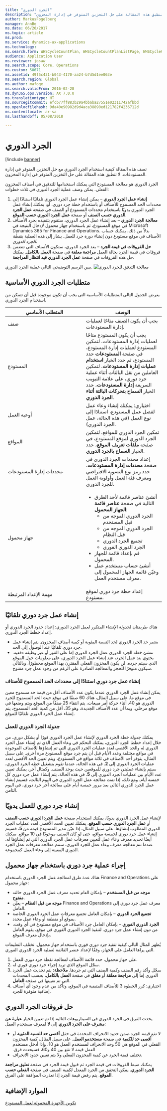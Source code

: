 ```yaml
---
title: "الجرد الدوري"
description: "تصف هذه المقالة كيفية استخدام الجرد الدوري مع حل التخزين المتوفر في إدارة المستودعات. لا تنطبق هذه المقالة على حل التخزين المتوفر في إدارة المخزون."
author: MarkusFogelberg
manager: AnnBe
ms.date: 06/20/2017
ms.topic: article
ms.prod: 
ms.service: dynamics-ax-applications
ms.technology: 
ms.search.form: WHSCycleCountPlan, WHSCycleCountPlanListPage, WHSCycleCountThreshold, WHSWorkTableListPage
audience: Application User
ms.reviewer: josaw
ms.search.scope: Core, Operations
ms.custom: 50671
ms.assetid: 49f5c431-b043-4170-aa24-b7d5d1ee063e
ms.search.region: Global
ms.author: mafoge
ms.search.validFrom: 2016-02-28
ms.dyn365.ops.version: AX 7.0.0
ms.translationtype: HT
ms.sourcegitcommit: efcb77ff883b29a4bbaba27551e02311742afbbd
ms.openlocfilehash: 9da40e90982d9d4aca38890ed121782f4236712d
ms.contentlocale: ar-sa
ms.lasthandoff: 05/08/2018

---
```


# <a name="cycle-counting"></a>الجرد الدوري

[!include [banner](../includes/banner.md)]

تصف هذه المقالة كيفية استخدام الجرد الدوري مع حل التخزين المتوفر في إدارة المستودعات. لا تنطبق هذه المقالة على حل التخزين المتوفر في إدارة المخزون.

الجرد الدوري هو معالجة المستودع التي يمكنك استخدامها للتدقيق في أصناف المخزون الفعلي. يمكن وصف عملية الجرد الدوري في ثلاث خطوات:

1.  **إنشاء عمل الجرد الدوري** – يمكن إنشاء عمل الجرد الدوري تلقائيًا استنادًا إلى محددات الحد المسموح للأصناف أو باستخدام خطة جرد دوري. أو، يمكنك إنشاء عمل الجرد الدوري يدويًا باستخدام محددات المستودع أو الصنف في صفحة **عمل الجرد الدوري حسب الصنف** أو صفحة **عمل الجرد الدوري حسب الموقع**.
2.  **معالجة الجرد الدوري‬** – بعد إنشاء عمل الجرد الدوري، ستقوم بتنفيذه بجرد الأصناف في موقع المستودع، ثم باستخدام جهاز محمول لإدخال النتيجة في Microsoft Dynamics 365 for Finance and Operations. بدلاً من ذلك، يمكنك حساب الأصناف في موقع مستودع دون إنشاء دورة جرد للعمل. يشار إلى هذه العملية  ب*نقطة الجرد الدوري*.
3.  **حل الفروقات في قيمة الجرد** – بعد الجرد الدوري، ستكون الأصناف التي تتضمن فروقات في قيمة الجرد بحالة العمل **مراجعة معلقة‬** في صفحة **العمل بالكامل‬**. يمكنك حل هذه الفروقات في صفحة **عمل الجرد الدوري قيد انتظار المراجعة‬**.

يبين الرسم التوضيحي التالي عملية الجرد الدوري. ![معالجة التدفق للجرد الدوري](./media/performcyclecountinginawarehouselocation.jpg)

## <a name="cycle-counting-prerequisites"></a>متطلبات الجرد الدوري الأساسية
يعرض الجدول التالي المتطلبات الأساسية التي يجب أن تكون موجودة قبل أن تتمكن من استخدام الجرد الدوري.
<table>
<colgroup>
<col width="50%" />
<col width="50%" />
</colgroup>
<thead>
<tr class="header">
<th>المتطلب الأساسي</th>
<th>الوصف</th>
</tr>
</thead>
<tbody>
<tr class="odd">
<td>صنف</td>
<td>يجب أن يكون الصنف متاحًا لعمليات إدارة المستودعات.</td>
</tr>
<tr class="even">
<td>المستودع</td>
<td>يجب أن يكون المستودع متاحًا لعمليات إدارة المستودعات. لتمكين المستودع لعمليات إدارة المستودع، في صفحة <strong>المستودعات</strong> حدد المستودع، ثم حدد الخيار <strong>استخدام عمليات إدارة المستودعات‬</strong>. لتمكين العاملين من نقل البالتات أثناء عملية جرد دوري، على علامة التبويب السريعة <strong>إدارة المستودعات‬</strong>، حدد الخيار <strong>السماح بتحركات البالتة أثناء الجرد الدوري‬</strong>.</td>
</tr>
<tr class="odd">
<td>أوعية العمل</td>
<td>اختياري: يمكنك إنشاء وعاء عمل لفصل عمل المستودع، استنادًا إلى نوع العمل (في هذه الحالة، عمل الجرد الدوري).</td>
</tr>
<tr class="even">
<td>المواقع</td>
<td>تمكين الجرد الدوري للمواقع. لتمكين الجرد الدوري لموقع المستودع، في صفحة <strong>ملفات تعريف الموقع‬</strong>، حدد الخيار <strong>السماح بالجرد الدوري‬</strong>.</td>
</tr>
<tr class="odd">
<td>محددات إدارة المستودعات</td>
<td>إعداد محددات الجرد الدوري في صفحة <strong>محددات إدارة المستودعات‬</strong>، حدد رمز نوع التسوية الافتراضي ومعرف فئة العمل وأولوية العمل للجرد الدوري.</td>
</tr>
<tr class="even">
<td>جهاز محمول</td>
<td><ul>
<li>أنشئ عناصر قائمة لأحد الطرق التالية في صفحة <strong>عناصر قائمة الجهاز المحمول</strong>:
<ul>
<li>الجرد الدوري الموجه من قبل المستخدم</li>
<li>الجرد الدوري الموجه من قبل النظام</li>
<li>تجميع الجرد الدوري</li>
<li>الجرد الدوري الفوري</li>
</ul>
</li>
<li>قم بإعداد قائمة للجهاز المحمول.</li>
<li>أنشئ حساب مستخدم عمل وعيّن قائمة الجهاز المحمول إلى معرف مستخدم العمل.</li>
</ul></td>
</tr>
<tr class="odd">
<td>مهمة الإعداد المرتبطة</td>
<td>إعداد خطة جرد دوري لموقع مستودع.</td>
</tr>
</tbody>
</table>

## <a name="automatically-create-cycle-counting-work"></a>إنشاء عمل جرد دوري تلقائيًا
هناك طريقتان لجدولة الإنشاء المتكرر لعمل الجرد الدوري: إعداد حدود الجرد الدوري أو إعداد خطط الجرد الدوري.

-   يشير حد الجرد الدوري لحد النسبة المئوية أو كمية أصناف المخزون. يتم إنشاء عمل جرد دوري تلقائيًا عند الوصول إلى الحد.
-   تنشئ خطة الجرد الدوري عمل الجرد الدوري إما على الفور أو عبر وظيفة دفعية. يحتوي بند عمل الجرد، عند إنشاء عمل الجرد الدوري، على معلومات حول الموقع الذي سيتم جرده. لن يكون المخزون الفعلي المقترن بهذا الموقع محظورًا، وبالتالي سيكون متوفرًا للحجز والمعالجة الصادرة على الرغم من وجود عمل جرد مفتوح.

### <a name="create-cycle-counting-work-based-on-threshold-parameters-for-items"></a>إنشاء عمل جرد دوري استنادًا إلى محددات الحد المسموح للأصناف

يمكن إنشاء عمل الجرد الدوري عندما يكون عدد الأصناف أقل من قيمة حد مسموح معين في موقع ما. ‏‫على سبيل المثال، هناك 60 صنفًا في موقع حيث الحد المسموح للجرد الدوري هو 40. أثناء حركة أمر مبيعات، يتم انتقاء 25 صنفًا من الموقع ويتم وضعها في موقع مرحلي.‬ وبما أن عدد الأصناف الجديدة، وهو 35، أقل من كمية الحد المسموح، يتم إنشاء عمل الجرد الدوري تلقائيًا للموقع.

### <a name="schedule-cycle-counting-work"></a>جدولة الجرد الدوري للعمل

يمكنك جدولة خطة الجرد الدوري لإنشاء عمل الجرد الدوري فورًا أو بشكل دوري. من خلال إعداد خطط الجرد الدوري، يمكنك التحكم في وعاء العمل الذي تم إنشاء عمل الجرد الدوري له والحد الأقصى لعدد عمليات الجرد الدوري التي تم إنشاؤها للأصناف الموجودة في مواقع مختلفة وعدد الأيام قبل أن يتم جرد موقع المستودع مرة أخرى. على سبيل المثال، يتوفر أحد الأصناف في ثلاثة مواقع في المستودع، ويتم تعيين الحد الأقصى لعدد عمليات الجرد الدوري إلى **2**. في هذه الحالة، عندما تقوم بتشغيل خطة الجرد الدوري، سيتم بإنشاء عمليتي جرد دوري للموقعين حيث يوجد الصنف. وكمثال آخر، يمكنك تعيين عدد الأيام بين عمليات الجرد الدوري إلى **5**. في هذه الحالة، يتم إنشاء عمل جرد دوري كل خمسة أيام. ومع ذلك، إذا تمت معالجة عمل الجرد الدوري في اليوم الثالث، فسيتم إنشاء عمل الجرد الدوري التالي بعد مرور خمسة أيام على معالجة آخر جرد دوري، في اليوم الثامن.

## <a name="create-cycle-counting-work-manually"></a>إنشاء جرد دوري للعمل يدويًا
لإنشاء عمل الجرد الدوري يدويًا، يمكنك استخدام صفحة **عمل الجرد الدوري حسب الصنف‬** أو **عمل الجرد الدوري حسب الموقع**. يمكنك تعيين الحدد الأقصى لعدد عمليات الجرد الدوري المطلوب إنشاؤها. على سبيل المثال، إذا عيّن مدير المستودع قيمة من **5**، فسيتم إنشاء عمل جرد دوري لخمسة مواقع، حتى لو كان الصنف موجودًا في 10 مواقع. يمكنك أيضًا تحديد معرف وعاء عمل لتعيين معرفات عمل الجرد الدوري التي تم إنشاؤها له. عندما تتم معالجة معرف وعاء عمل للجرد الدوري، ستتم معالجة معرفات عمل الجرد الدوري المعينة إلى وعاء العمل كمجموعة.

## <a name="perform-a-cycle-count-by-using-a-mobile-device"></a>إجراء عملية جرد دوري باستخدام جهاز محمول
هناك عدة طرق لمعالجة عمل الجرد الدوري باستخدام Finance and Operations على جهاز محمول:

-   **موجه من قبل المستخدم** – بإمكان العام تحديد معرف عمل الجرد الدوري حالته **مفتوح**.
-   **موجه من قبل النظام** – يعيّن Finance and Operations معرف عمل جرد دوري إلى العامل.
-   **تجميع الجرد الدوري** – بإمكان العامل تجميع معرفات عمل الجرد الدوري الخاصة بموقع أو منطقة أو وعاء عمل محدد.
-   **الجرد الدوري الفوري‬** – بإمكان العامل جرد الأصناف في موقع مستودع في أي وقت، من دون إنشاء عمل جرد دوري. لتنفيذ الجرد الدوري الفوري‬ في موقع، يقوم العامل بإدخال معرف الموقع.

يُظهر المثال التالي كيفية تنفيذ جرد دوري فوري باستخدام جهاز محمول. تختلف التعليمات التي يراها العامل على الجهاز، وفقًا لإعداد عنصر القائمة لعملية الجرد الدوري الفوري.

1.  على جهاز محمول، حدد قائمة الأصناف لمعالجة نقطة جرد دوري للعمل.
2.  سجّل الموقع الذي تريد إجراء جرد دوري فوري له.
3.  سجّل وأكد رقم الصنف وكمية الصنف التي تم جردها. **ملاحظة:** يتم تحديث عمل الجرد الدوري إما إلى **مراجعة معلقة‬** أو **مغلق** في صفحة **العمل بالكامل**، بحسب المحددات التي تم تعيينها في صفحة **العامل**.
4.  اختياري: كرر الخطوة 3 للأصناف المتبقية في الموقع، وتأكد من عدم وجود أي أصناف إضافية متوفرة للجرد.

## <a name="resolve-cycle-counting-differences"></a>حل فروقات الجرد الدوري
يحدث الفرق في الجرد الدوري في السيناريوهات التالية إذا تم تعيين الخيار **عبارة عن مشرف على الجرد الدوري** إلى **لا** لمعرف مستخدم العمل:

-   لا تقع قيمة الجرد ضمن حدود الانحراف المحددة في حقل **أقصى حد للنسبة المئوية‬** أو **أقصى حد للكمية‬** في صفحة **مستخدمو العمل‬**. ‏‫على سبيل المثال، كمية المخزون الفعلي في الموقع هي 50 وحد الانحراف لمستخدم العمل هو 10، وإذا أدخل مستخدم العمل قيمة لا تقع بين 40 و60، فسيحدث فرق.‬
-   تختلف قيمة الجرد عن كمية المخزون الفعلي ولا يتم تعيين حدود الانحراف.

يمكنك ضبط الفروقات في قيمة الجرد ثم قبول قيمة الجرد في صفحة **تعليق مراجعة الجرد الدوري‬**. يمكن التحقق من الجرد المعدل لكمية الصنف في صفحة **الفعلي حسب الموقع‬**. يتم رفض قيمة الجرد إذا تعذرت الموافقة على الفرق.

## <a name="additional-resources"></a>الموارد الإضافية
[تكوين الأجهزة المحمولة لعمل المستودع](configure-mobile-devices-warehouse.md)




